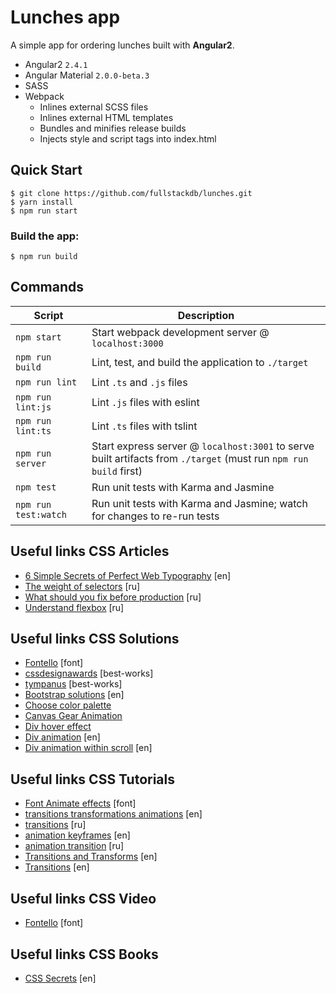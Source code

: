 

# Lunches app
A simple app for ordering lunches built with **Angular2**.

- Angular2 `2.4.1`
- Angular Material `2.0.0-beta.3`
- SASS
- Webpack
  - Inlines external SCSS files
  - Inlines external HTML templates
  - Bundles and minifies release builds
  - Injects style and script tags into index.html


Quick Start
-----------

```shell
$ git clone https://github.com/fullstackdb/lunches.git
$ yarn install
$ npm run start
```

### Build the app:
```shell
$ npm run build
```


Commands
--------

|Script|Description|
|---|---|
|`npm start`|Start webpack development server @ `localhost:3000`|
|`npm run build`|Lint, test, and build the application to `./target`|
|`npm run lint`|Lint `.ts` and `.js` files|
|`npm run lint:js`|Lint `.js` files with eslint|
|`npm run lint:ts`|Lint `.ts` files with tslint|
|`npm run server`|Start express server @ `localhost:3001` to serve built artifacts from `./target` (must run `npm run build` first)|
|`npm test`|Run unit tests with Karma and Jasmine|
|`npm run test:watch`|Run unit tests with Karma and Jasmine; watch for changes to re-run tests|


Useful links CSS Articles
-----------
- [6 Simple Secrets of Perfect Web Typography](https://blog.alexdevero.com/6-simple-secrets-perfect-web-typography/) [en] 
- [The weight of selectors](http://css.yoksel.ru/specifity/) [ru]
- [What should you fix before production](https://habrahabr.ru/post/319664/) [ru]
- [Understand flexbox](http://css.yoksel.ru/flexbox/) [ru]

Useful links CSS Solutions
-----------
- [Fontello](http://fontello.com/) [font]
- [cssdesignawards](http://cssdesignawards.com/) [best-works]
- [tympanus](https://tympanus.net/codrops/) [best-works]
- [Bootstrap solutions](https://www.bootply.com/) [en]
- [Choose color palette](http://colorsupplyyy.com/app/)
- [Canvas Gear Animation](https://codepen.io/garetmckinley/pen/JbjKzo) 
- [Div hover effect](https://codepen.io/paolocavanna/pen/qNKAyX) 
- [Div animation](https://medium.com/net-magazine/create-a-set-of-micro-animations-6bb42a292f8b) [en]
- [Div animation within scroll](https://codepen.io/valhead/pen/rfump) [en]

Useful links CSS Tutorials
-----------
- [Font Animate effects](http://beloweb.ru/javascript-jquery/15-potryasayushhih-animirovannyih-effektov-dlya-teksta-na-css.html) [font]
- [transitions transformations animations](http://james-star.com/answers/en/css3-hover-effect-transitions-transformations-and-animations/) [en]
- [transitions](http://shpargalkablog.ru/2011/07/transformaciya-css.html) [ru]
- [animation keyframes](http://webdesignerwall.com/tutorials/easy-css-animation-using-keyframes) [en]
- [animation transition](https://stfalcon.com/ru/blog/post/animation-css) [ru]
- [Transitions and Transforms](https://robots.thoughtbot.com/transitions-and-transforms) [en]
- [Transitions](http://css3.bradshawenterprises.com/transitions/) [en]

Useful links CSS Video
-----------
- [Fontello](http://fontello.com/) [font]

Useful links CSS Books
-----------
- [CSS Secrets](https://www.amazon.com/CSS-Secrets-Solutions-Everyday-Problems/dp/1449372635) [en]